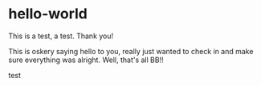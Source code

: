 # hello-world
This is a test, a test. Thank you!

This is oskery saying hello to you, really just wanted to check in and make sure everything was alright. Well, that's all BB!!


test

